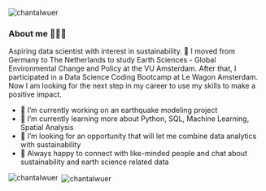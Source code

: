 <p align="left"> <img src="https://komarev.com/ghpvc/?username=chantalwuer&label=Profile%20views&color=0e75b6&style=flat" alt="chantalwuer" /> </p>

### About me 👩🏻‍💻

Aspiring data scientist with interest in sustainability. 🌱 I moved from Germany to The Netherlands to study Earth Sciences - Global Environmental Change and Policy at the VU Amsterdam. After that, I participated in a Data Science Coding Bootcamp at Le Wagon Amsterdam. Now I am looking for the next step in my career to use my skills to make a positive impact. 


- 🔭 I’m currently working on an earthquake modeling project
- 🌱 I’m currently learning more about Python, SQL, Machine Learning, Spatial Analysis
- 🤔 I’m looking for an opportunity that will let me combine data analytics with sustainability
- 💬 Always happy to connect with like-minded people and chat about sustainability and earth science related data


<p><img align="left" src="https://github-readme-stats.vercel.app/api/top-langs?username=chantalwuer&show_icons=true&locale=en&layout=compact" alt="chantalwuer" /></p>

<p>&nbsp;<img align="center" src="https://github-readme-stats.vercel.app/api?username=chantalwuer&show_icons=true&locale=en" alt="chantalwuer" /></p>


<!--
**chantalwuer/chantalwuer** is a ✨ _special_ ✨ repository because its `README.md` (this file) appears on your GitHub profile.

Here are some ideas to get you started:

- 🔭 I’m currently working on ...
- 🌱 I’m currently learning ...
- 👯 I’m looking to collaborate on ...
- 🤔 I’m looking for help with ...
- 💬 Ask me about ...
- 📫 How to reach me: ...
- 😄 Pronouns: ...
- ⚡ Fun fact: ...
-->
